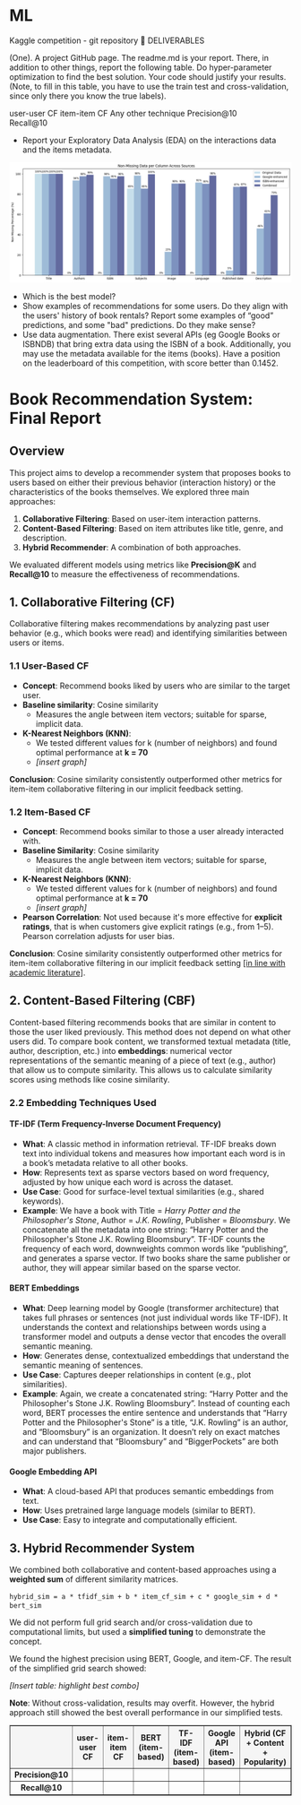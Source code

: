 # ML
Kaggle competition - git repository 
🚚 DELIVERABLES

(One). A project GitHub page. The readme.md is your report. There, in addition to other things, report the following table. Do hyper-parameter optimization to find the best solution. Your code should justify your results. (Note, to fill in this table, you have to use the train test and cross-validation, since only there you know the true labels).

user-user CF	item-item CF	Any other technique
Precision@10			
Recall@10			
* Report your Exploratory Data Analysis (EDA) on the interactions data and the items metadata.

![Non-missing values per source](readme_images/non_missing_data_plot.png)

* Which is the best model?
* Show examples of recommendations for some users. Do they align with the users' history of book rentals? Report some examples of “good” predictions, and some "bad" predictions. Do they make sense?
* Use data augmentation. There exist several APIs (eg Google Books or ISBNDB) that bring extra data using the ISBN of a book. Additionally, you may use the metadata available for the items (books).
Have a position on the leaderboard of this competition, with score better than 0.1452.

<!DOCTYPE html>
<html lang="en">
<head>
  <meta charset="UTF-8">
  <meta name="viewport" content="width=device-width, initial-scale=1.0">
  <title>Book Recommendation System: Final Report</title>
</head>
<body>
  <h1>Book Recommendation System: Final Report</h1>

  <h2>Overview</h2>
  <p>This project aims to develop a recommender system that proposes books to users based on either their previous behavior (interaction history) or the characteristics of the books themselves. We explored three main approaches:</p>
  <ol>
    <li><strong>Collaborative Filtering</strong>: Based on user-item interaction patterns.</li>
    <li><strong>Content-Based Filtering</strong>: Based on item attributes like title, genre, and description.</li>
    <li><strong>Hybrid Recommender</strong>: A combination of both approaches.</li>
  </ol>
  <p>We evaluated different models using metrics like <strong>Precision@K</strong> and <strong>Recall@10</strong> to measure the effectiveness of recommendations.</p>

  <h2>1. Collaborative Filtering (CF)</h2>
  <p>Collaborative filtering makes recommendations by analyzing past user behavior (e.g., which books were read) and identifying similarities between users or items.</p>

  <h3>1.1 User-Based CF</h3>
  <ul>
    <li><strong>Concept</strong>: Recommend books liked by users who are similar to the target user.</li>
    <li><strong>Baseline similarity</strong>: Cosine similarity
      <ul>
        <li>Measures the angle between item vectors; suitable for sparse, implicit data.</li>
      </ul>
    </li>
    <li><strong>K-Nearest Neighbors (KNN)</strong>:
      <ul>
        <li>We tested different values for k (number of neighbors) and found optimal performance at <strong>k = 70</strong></li>
        <li><em>[insert graph]</em></li>
      </ul>
    </li>
  </ul>
  <p><strong>Conclusion</strong>: Cosine similarity consistently outperformed other metrics for item-item collaborative filtering in our implicit feedback setting.</p>

  <h3>1.2 Item-Based CF</h3>
  <ul>
    <li><strong>Concept</strong>: Recommend books similar to those a user already interacted with.</li>
    <li><strong>Baseline Similarity</strong>: Cosine similarity
      <ul>
        <li>Measures the angle between item vectors; suitable for sparse, implicit data.</li>
      </ul>
    </li>
    <li><strong>K-Nearest Neighbors (KNN)</strong>:
      <ul>
        <li>We tested different values for k (number of neighbors) and found optimal performance at <strong>k = 70</strong></li>
        <li><em>[insert graph]</em></li>
      </ul>
    </li>
    <li><strong>Pearson Correlation</strong>: Not used because it's more effective for <strong>explicit ratings</strong>, that is when customers give explicit ratings (e.g., from 1–5). Pearson correlation adjusts for user bias.</li>
  </ul>
  <p><strong>Conclusion</strong>: Cosine similarity consistently outperformed other metrics for item-item collaborative filtering in our implicit feedback setting <a href="https://link.springer.com/chapter/10.1007/978-981-10-7398-4_37" target="_blank">[in line with academic literature]</a>.</p>

  <h2>2. Content-Based Filtering (CBF)</h2>
  <p>Content-based filtering recommends books that are similar in content to those the user liked previously. This method does not depend on what other users did. To compare book content, we transformed textual metadata (title, author, description, etc.) into <strong>embeddings</strong>: numerical vector representations of the semantic meaning of a piece of text (e.g., author) that allow us to compute similarity. This allows us to calculate similarity scores using methods like cosine similarity.</p>

  <h3>2.2 Embedding Techniques Used</h3>

  <h4>TF-IDF (Term Frequency-Inverse Document Frequency)</h4>
  <ul>
    <li><strong>What</strong>: A classic method in information retrieval. TF-IDF breaks down text into individual tokens and measures how important each word is in a book’s metadata relative to all other books.</li>
    <li><strong>How</strong>: Represents text as sparse vectors based on word frequency, adjusted by how unique each word is across the dataset.</li>
    <li><strong>Use Case</strong>: Good for surface-level textual similarities (e.g., shared keywords).</li>
    <li><strong>Example</strong>: We have a book with Title = <em>Harry Potter and the Philosopher's Stone</em>, Author = <em>J.K. Rowling</em>, Publisher = <em>Bloomsbury</em>. We concatenate all the metadata into one string: “Harry Potter and the Philosopher's Stone J.K. Rowling Bloomsbury”. TF-IDF counts the frequency of each word, downweights common words like “publishing”, and generates a sparse vector. If two books share the same publisher or author, they will appear similar based on the sparse vector.</li>
  </ul>

  <h4>BERT Embeddings</h4>
  <ul>
    <li><strong>What</strong>: Deep learning model by Google (transformer architecture) that takes full phrases or sentences (not just individual words like TF-IDF). It understands the context and relationships between words using a transformer model and outputs a dense vector that encodes the overall semantic meaning.</li>
    <li><strong>How</strong>: Generates dense, contextualized embeddings that understand the semantic meaning of sentences.</li>
    <li><strong>Use Case</strong>: Captures deeper relationships in content (e.g., plot similarities).</li>
    <li><strong>Example</strong>: Again, we create a concatenated string: “Harry Potter and the Philosopher's Stone J.K. Rowling Bloomsbury”. Instead of counting each word, BERT processes the entire sentence and understands that “Harry Potter and the Philosopher's Stone” is a title, “J.K. Rowling” is an author, and “Bloomsbury” is an organization. It doesn’t rely on exact matches and can understand that “Bloomsbury” and “BiggerPockets” are both major publishers.</li>
  </ul>

  <h4>Google Embedding API</h4>
  <ul>
    <li><strong>What</strong>: A cloud-based API that produces semantic embeddings from text.</li>
    <li><strong>How</strong>: Uses pretrained large language models (similar to BERT).</li>
    <li><strong>Use Case</strong>: Easy to integrate and computationally efficient.</li>
  </ul>

  <h2>3. Hybrid Recommender System</h2>
  <p>We combined both collaborative and content-based approaches using a <strong>weighted sum</strong> of different similarity matrices.</p>

  <pre><code>hybrid_sim = a * tfidf_sim + b * item_cf_sim + c * google_sim + d * bert_sim</code></pre>

  <p>We did not perform full grid search and/or cross-validation due to computational limits, but used a <strong>simplified tuning</strong> to demonstrate the concept.</p>
  <p>We found the highest precision using BERT, Google, and item-CF. The result of the simplified grid search showed:</p>
  <p><em>[Insert table: highlight best combo]</em></p>

  <p><strong>Note</strong>: Without cross-validation, results may overfit. However, the hybrid approach still showed the best overall performance in our simplified tests.</p>
</body>
</html>


<table border="1" style="border-collapse: collapse; text-align: center; width: 100%;">
  <thead style="background-color: #f5f5f5;">
    <tr>
      <th></th>
      <th><strong>user-user CF</strong></th>
      <th><strong>item-item CF</strong></th>
      <th><strong>BERT (item-based)</strong></th>
      <th><strong>TF-IDF (item-based)</strong></th>
      <th><strong>Google API (item-based)</strong></th>
      <th><strong>Hybrid (CF + Content + Popularity)</strong></th>
    </tr>
  </thead>
  <tbody>
    <tr>
      <td><strong>Precision@10</strong></td>
      <td><!-- your value --></td>
      <td><!-- your value --></td>
      <td><!-- your value --></td>
      <td><!-- your value --></td>
      <td><!-- your value --></td>
      <td><!-- your value --></td>
    </tr>
    <tr>
      <td><strong>Recall@10</strong></td>
      <td><!-- your value --></td>
      <td><!-- your value --></td>
      <td><!-- your value --></td>
      <td><!-- your value --></td>
      <td><!-- your value --></td>
      <td><!-- your value --></td>
    </tr>
  </tbody>
</table>


